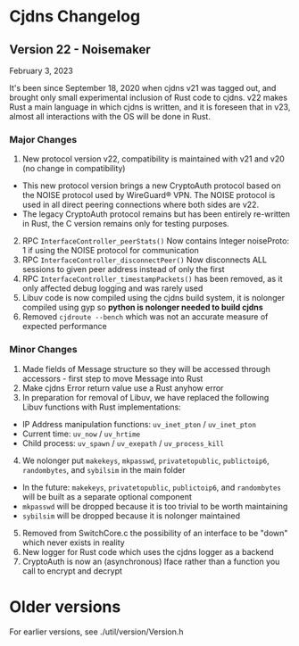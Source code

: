 # Cjdns Changelog

## Version 22 - Noisemaker
February 3, 2023

It's been since September 18, 2020 when cjdns v21 was tagged out, and brought only small experimental inclusion of
Rust code to cjdns. v22 makes Rust a main language in which cjdns is written, and it is foreseen that in v23, almost
all interactions with the OS will be done in Rust.

### Major Changes
1. New protocol version v22, compatibility is maintained with v21 and v20 (no change in compatibility)
  * This new protocol version brings a new CryptoAuth protocol based on the NOISE protocol used by WireGuard® VPN.
  The NOISE protocol is used in all direct peering connections where both sides are v22.
  * The legacy CryptoAuth protocol remains but has been entirely re-written in Rust,
  the C version remains only for testing purposes.
2. RPC `InterfaceController_peerStats()` Now contains Integer noiseProto: 1 if using the NOISE protocol for communication
3. RPC `InterfaceController_disconnectPeer()` Now disconnects ALL sessions to given peer address instead of only the first
4. RPC `InterfaceController_timestampPackets()` has been removed, as it only affected debug logging and was rarely used
5. Libuv code is now compiled using the cjdns build system, it is nolonger compiled using gyp so **python is nolonger needed to build cjdns**
6. Removed `cjdroute --bench` which was not an accurate measure of expected performance

### Minor Changes
1. Made fields of Message structure so they will be accessed through accessors - first step to move Message into Rust
2. Make cjdns Error return value use a Rust anyhow error
3. In preparation for removal of Libuv, we have replaced the following Libuv functions with Rust implementations:
  * IP Address manipulation functions: `uv_inet_pton` / `uv_inet_pton`
  * Current time: `uv_now` / `uv_hrtime`
  * Child process: `uv_spawn` / `uv_exepath` / `uv_process_kill`
4. We nolonger put `makekeys`, `mkpasswd`, `privatetopublic`, `publictoip6`, `randombytes`, and `sybilsim` in the main folder
  * In the future: `makekeys`, `privatetopublic`, `publictoip6`, and `randombytes` will be built as a separate optional component
  * `mkpasswd` will be dropped because it is too trivial to be worth maintaining
  * `sybilsim` will be dropped because it is nolonger maintained
5. Removed from SwitchCore.c the possibility of an interface to be "down" which never exists in reality
6. New logger for Rust code which uses the cjdns logger as a backend
7. CryptoAuth is now an (asynchronous) Iface rather than a function you call to encrypt and decrypt

# Older versions
For earlier versions, see ./util/version/Version.h